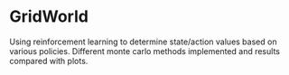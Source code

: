 # GridWorld
Using reinforcement learning to determine state/action values based on various policies. Different monte carlo methods implemented and results compared with plots. 
